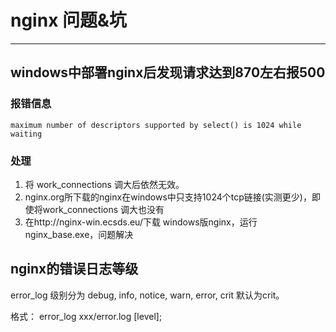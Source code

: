 # nginx 问题&坑

----------

## <div id="win-nginx"></div>windows中部署nginx后发现请求达到870左右报500

### 报错信息
`maximum number of descriptors supported by select() is 1024 while waiting`

### 处理
1. 将 work_connections 调大后依然无效。
2. nginx.org所下载的nginx在windows中只支持1024个tcp链接(实测更少)，即使将work_connections 调大也没有
3. 在http://nginx-win.ecsds.eu/下载 windows版nginx，运行nginx_base.exe，问题解决

## <div id="error-level"></div>nginx的错误日志等级

error_log 级别分为 debug, info, notice, warn, error, crit  默认为crit。

格式：
error_log  xxx/error.log [level];

